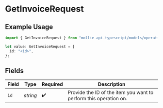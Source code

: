 # GetInvoiceRequest

## Example Usage

```typescript
import { GetInvoiceRequest } from "mollie-api-typescript/models/operations";

let value: GetInvoiceRequest = {
  id: "<id>",
};
```

## Fields

| Field                                                             | Type                                                              | Required                                                          | Description                                                       |
| ----------------------------------------------------------------- | ----------------------------------------------------------------- | ----------------------------------------------------------------- | ----------------------------------------------------------------- |
| `id`                                                              | *string*                                                          | :heavy_check_mark:                                                | Provide the ID of the item you want to perform this operation on. |